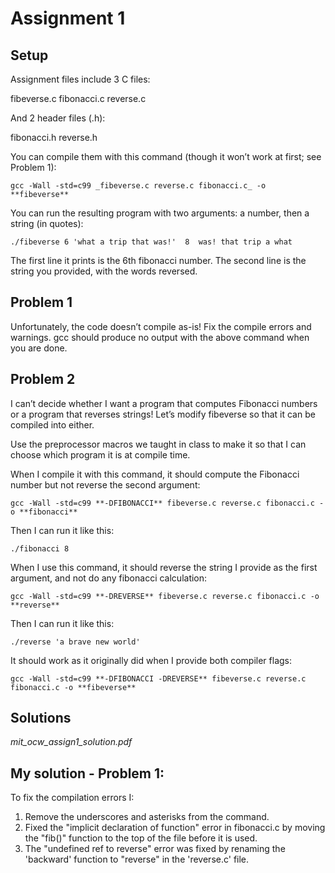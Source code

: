 # Assignment 1

## Setup

Assignment files include 3 C files:

fibeverse.c
fibonacci.c
reverse.c

And 2 header files (.h):

fibonacci.h
reverse.h

You can compile them with this command (though it won’t work at first; see Problem 1):

`gcc -Wall -std=c99 _fibeverse.c reverse.c fibonacci.c_ -o **fibeverse**`

You can run the resulting program with two arguments: a number, then a string (in quotes):

```
./fibeverse 6 'what a trip that was!'  8  was! that trip a what
```

The first line it prints is the 6th fibonacci number. The second line is the string you provided, with the words reversed.

## Problem 1

Unfortunately, the code doesn’t compile as-is! Fix the compile errors and warnings. gcc should produce no output with the above command when you are done.

## Problem 2

I can’t decide whether I want a program that computes Fibonacci numbers or a program that reverses strings! Let’s modify fibeverse so that it can be compiled into either.

Use the preprocessor macros we taught in class to make it so that I can choose which program it is at compile time.

When I compile it with this command, it should compute the Fibonacci number but not reverse the second argument:

`gcc -Wall -std=c99 **-DFIBONACCI** fibeverse.c reverse.c fibonacci.c -o **fibonacci**`

Then I can run it like this:

`./fibonacci 8`

When I use this command, it should reverse the string I provide as the first argument, and not do any fibonacci calculation:

`gcc -Wall -std=c99 **-DREVERSE** fibeverse.c reverse.c fibonacci.c -o **reverse**`

Then I can run it like this:

`./reverse 'a brave new world'`

It should work as it originally did when I provide both compiler flags:

`gcc -Wall -std=c99 **-DFIBONACCI -DREVERSE** fibeverse.c reverse.c fibonacci.c -o **fibeverse**`

## Solutions

*mit_ocw_assign1_solution.pdf*


## My solution - Problem 1:
To fix the compilation errors I:
1. Remove the underscores and asterisks from the command. 
2. Fixed the "implicit declaration of function" error in fibonacci.c by moving the "fib()" function to the top of the file before it is used. 
3. The "undefined ref to reverse" error was fixed by renaming the 'backward' function to "reverse" in the 'reverse.c' file. 
